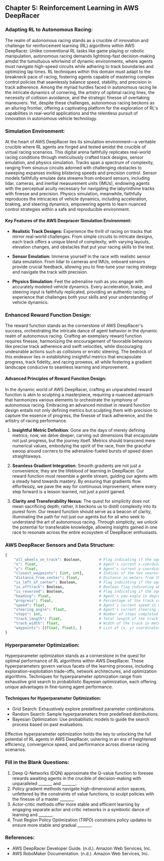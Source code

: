 ## Chapter 5: Reinforcement Learning in AWS DeepRacer

### Adapting RL to Autonomous Racing:
The realm of autonomous racing stands as a crucible of innovation and challenge for reinforcement learning (RL) algorithms within AWS DeepRacer. Unlike conventional RL tasks like game playing or robotic manipulation, autonomous racing demands lightning-fast decision-making amidst the tumultuous whirlwind of dynamic environments, where agents must navigate high-speed circuits while adhering to track boundaries and optimizing lap times. RL techniques within this domain must adapt to the breakneck pace of racing, fostering agents capable of mastering complex control policies that seamlessly balance speed, stability, and precision in track adherence. Among the myriad hurdles faced in autonomous racing lie the intricate dynamics of cornering, the artistry of optimal racing lines, the necessity of collision avoidance, and the strategic finesse of overtaking maneuvers. Yet, despite these challenges, autonomous racing beckons as an alluring frontier, offering a captivating platform for the exploration of RL's capabilities in real-world applications and the relentless pursuit of innovation in autonomous vehicle technology.

### Simulation Environment:
At the heart of AWS DeepRacer lies its simulation environment—a veritable crucible where RL agents are forged and tested amidst the crucible of virtual racing scenarios. This digital arena faithfully replicates real-world racing conditions through meticulously crafted track designs, sensor emulation, and physics simulation. Tracks span a spectrum of complexity, ranging from sinuous circuits adorned with challenging obstacles to sweeping expanses inviting blistering speeds and precision control. Sensor models faithfully emulate data streams from onboard sensors, including lidar, cameras, and inertial measurement units (IMUs), endowing agents with the perceptual acuity necessary for navigating the labyrinthine tracks with finesse and precision. Physics simulation, meanwhile, faithfully reproduces the intricacies of vehicle dynamics, including acceleration, braking, and steering dynamics, empowering agents to learn nuanced control strategies within a safe and reproducible environment.

#### Key Features of the AWS Deepracer Simulation Environment:
- **Realistic Track Designs:** Experience the thrill of racing on tracks that mirror real-world challenges. From simple circuits to intricate designs, each track offers a unique blend of complexity, with varying layouts, elevation changes, and obstacles that put your racing skills to the test.
  
- **Sensor Emulation:** Immerse yourself in the race with realistic sensor data emulation. From lidar to cameras and IMUs, onboard sensors provide crucial feedback, allowing you to fine-tune your racing strategy and navigate the track with precision.

- **Physics Simulation:** Feel the adrenaline rush as you engage with accurately modeled vehicle dynamics. Every acceleration, brake, and steering input is faithfully replicated, providing an authentic racing experience that challenges both your skills and your understanding of vehicle dynamics.

### Enhanced Reward Function Design:

The reward function stands as the cornerstone of AWS DeepRacer's success, orchestrating the intricate dance of agent behavior in the dynamic realm of autonomous racing. Crafting an exemplary reward function requires finesse, harmonizing the encouragement of favorable behaviors like precise track adherence and swift velocities, while discouraging undesirable actions such as collisions or erratic steering. The bedrock of this endeavor lies in establishing insightful metrics that encapsulate progress, track fidelity, and racing prowess, all while fostering a gradient landscape conducive to seamless learning and improvement.

#### Advanced Principles of Reward Function Design:

In the dynamic world of AWS DeepRacer, crafting an unparalleled reward function is akin to sculpting a masterpiece, requiring a nuanced approach that harmonizes various elements to orchestrate the symphony of autonomous racing. Embracing an advanced mindset in reward function design entails not only defining metrics but sculpting them with precision to capture the essence of progress, the finesse of track adherence, and the artistry of racing performance. 

1. **Insightful Metric Definition**: Gone are the days of merely defining metrics; now, we delve deeper, carving out dimensions that encapsulate not just progress, but the journey itself. Metrics should transcend mere numerical values, embodying the spirit of the race, from the graceful swoop around corners to the adrenaline-fueled bursts of speed down straightaways.

2. **Seamless Gradient Integration**: Smooth gradients are not just a convenience; they are the lifeblood of learning in DeepRacer. Our reward function must resemble a gentle stream, guiding our agents with a steady hand towards mastery. By ensuring that gradients flow effortlessly, we pave the way for continuous improvement, where every step forward is a lesson learned, not just a point gained.

3. **Clarity and Transferability Nexus**: The quest for simplicity does not mean sacrificing depth; rather, it beckons us to distill complexity into its purest form. Our reward function should serve as a beacon of clarity, illuminating the path for not just our agents but for all who seek to understand the art of autonomous racing. Through simplicity, we unlock the potential for transferable knowledge, allowing insights gained in one race to resonate across the entire ecosystem of DeepRacer enthusiasts.

### AWS DeepRacer Sensors and Data Structure:

```python
{
    "all_wheels_on_track": Boolean,        # Flag indicating if the agent is within the track boundaries.
    "x": float,                            # Agent's current x-coordinate in meters.
    "y": float,                            # Agent's current y-coordinate in meters.
    "closest_waypoints": [int, int],       # Indices of the two nearest waypoints.
    "distance_from_center": float,         # Distance in meters from the track centerline.
    "is_left_of_center": Boolean,          # Flag indicating if the agent is on the left side of the track centerline.
    "is_offtrack": Boolean,                # Boolean flag indicating whether the agent has veered off the track.
    "is_reversed": Boolean,                # Flag indicating if the agent is driving clockwise (True) or counterclockwise (False).
    "heading": float,                      # Agent's yaw angle in degrees.
    "progress": float,                     # Percentage of the track completed.
    "speed": float,                        # Agent's current speed in meters per second (m/s).
    "steering_angle": float,               # Agent's current steering angle in degrees.
    "steps": int,                          # Number of steps completed.
    "track_length": float,                 # Total length of the track in meters.
    "track_width": float,                  # Width of the track in meters.
    "waypoints": [(float, float), ]        # List of (x, y) coordinates representing waypoints along the track centerline.
}
```

### Hyperparameter Optimization:
Hyperparameter optimization stands as a cornerstone in the quest for optimal performance of RL algorithms within AWS DeepRacer. These hyperparameters govern various facets of the learning process, including exploration-exploitation trade-offs, network architectures, and optimization algorithms. Techniques for hyperparameter optimization range from exhaustive grid search to probabilistic Bayesian optimization, each offering unique advantages in fine-tuning agent performance.

#### Techniques for Hyperparameter Optimization:
- Grid Search: Exhaustively explore predefined parameter combinations.
- Random Search: Sample hyperparameters from predefined distributions.
- Bayesian Optimization: Use probabilistic models to guide the search process based on past evaluations.

Effective hyperparameter optimization holds the key to unlocking the full potential of RL agents in AWS DeepRacer, ushering in an era of heightened efficiency, convergence speed, and performance across diverse racing scenarios.

### Fill in the Blank Questions:
1. Deep Q-Networks (DQN) approximate the Q-value function to foresee rewards awaiting agents in the crucible of decision-making with unparalleled _______ and _______.
2. Policy gradient methods navigate high-dimensional action spaces, unfettered by the constraints of value functions, to sculpt policies with the finesse of a master _______.
3. Actor-critic methods offer more stable and efficient learning by engaging separate actor and critic networks in a symbiotic dance of learning and _______.
4. Trust Region Policy Optimization (TRPO) constrains policy updates to ensure more stable and gradual _______.

### References:
- AWS DeepRacer Developer Guide. (n.d.). Amazon Web Services, Inc.
- AWS RoboMaker Documentation. (n.d.). Amazon Web Services, Inc.
